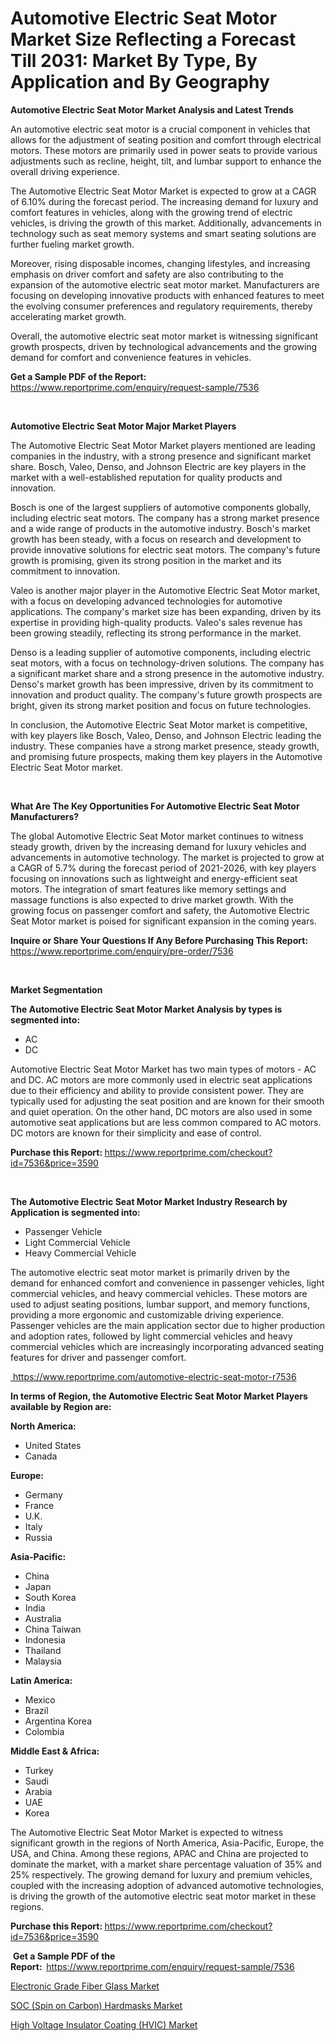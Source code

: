 <p><h1>Automotive Electric Seat Motor Market Size Reflecting a Forecast Till 2031: Market By Type, By Application and By Geography</h1></p><p><strong>Automotive Electric Seat Motor Market Analysis and Latest Trends</strong></p>
<p><p>An automotive electric seat motor is a crucial component in vehicles that allows for the adjustment of seating position and comfort through electrical motors. These motors are primarily used in power seats to provide various adjustments such as recline, height, tilt, and lumbar support to enhance the overall driving experience.</p><p>The Automotive Electric Seat Motor Market is expected to grow at a CAGR of 6.10% during the forecast period. The increasing demand for luxury and comfort features in vehicles, along with the growing trend of electric vehicles, is driving the growth of this market. Additionally, advancements in technology such as seat memory systems and smart seating solutions are further fueling market growth.</p><p>Moreover, rising disposable incomes, changing lifestyles, and increasing emphasis on driver comfort and safety are also contributing to the expansion of the automotive electric seat motor market. Manufacturers are focusing on developing innovative products with enhanced features to meet the evolving consumer preferences and regulatory requirements, thereby accelerating market growth.</p><p>Overall, the automotive electric seat motor market is witnessing significant growth prospects, driven by technological advancements and the growing demand for comfort and convenience features in vehicles.</p></p>
<p><strong>Get a Sample PDF of the Report:&nbsp;</strong> <a href="https://www.reportprime.com/enquiry/request-sample/7536">https://www.reportprime.com/enquiry/request-sample/7536</a></p>
<p>&nbsp;</p>
<p><strong>Automotive Electric Seat Motor Major Market Players</strong></p>
<p><p>The Automotive Electric Seat Motor Market players mentioned are leading companies in the industry, with a strong presence and significant market share. Bosch, Valeo, Denso, and Johnson Electric are key players in the market with a well-established reputation for quality products and innovation.</p><p>Bosch is one of the largest suppliers of automotive components globally, including electric seat motors. The company has a strong market presence and a wide range of products in the automotive industry. Bosch's market growth has been steady, with a focus on research and development to provide innovative solutions for electric seat motors. The company's future growth is promising, given its strong position in the market and its commitment to innovation.</p><p>Valeo is another major player in the Automotive Electric Seat Motor market, with a focus on developing advanced technologies for automotive applications. The company's market size has been expanding, driven by its expertise in providing high-quality products. Valeo's sales revenue has been growing steadily, reflecting its strong performance in the market.</p><p>Denso is a leading supplier of automotive components, including electric seat motors, with a focus on technology-driven solutions. The company has a significant market share and a strong presence in the automotive industry. Denso's market growth has been impressive, driven by its commitment to innovation and product quality. The company's future growth prospects are bright, given its strong market position and focus on future technologies.</p><p>In conclusion, the Automotive Electric Seat Motor market is competitive, with key players like Bosch, Valeo, Denso, and Johnson Electric leading the industry. These companies have a strong market presence, steady growth, and promising future prospects, making them key players in the Automotive Electric Seat Motor market.</p></p>
<p>&nbsp;</p>
<p><strong>What Are The Key Opportunities For Automotive Electric Seat Motor Manufacturers?</strong></p>
<p><p>The global Automotive Electric Seat Motor market continues to witness steady growth, driven by the increasing demand for luxury vehicles and advancements in automotive technology. The market is projected to grow at a CAGR of 5.7% during the forecast period of 2021-2026, with key players focusing on innovations such as lightweight and energy-efficient seat motors. The integration of smart features like memory settings and massage functions is also expected to drive market growth. With the growing focus on passenger comfort and safety, the Automotive Electric Seat Motor market is poised for significant expansion in the coming years.</p></p>
<p><strong>Inquire or Share Your Questions If Any Before Purchasing This Report:</strong> <a href="https://www.reportprime.com/enquiry/pre-order/7536">https://www.reportprime.com/enquiry/pre-order/7536</a></p>
<p>&nbsp;</p>
<p><strong>Market Segmentation</strong></p>
<p><strong>The Automotive Electric Seat Motor Market Analysis by types is segmented into:</strong></p>
<p><ul><li>AC</li><li>DC</li></ul></p>
<p><p>Automotive Electric Seat Motor Market has two main types of motors - AC and DC. AC motors are more commonly used in electric seat applications due to their efficiency and ability to provide consistent power. They are typically used for adjusting the seat position and are known for their smooth and quiet operation. On the other hand, DC motors are also used in some automotive seat applications but are less common compared to AC motors. DC motors are known for their simplicity and ease of control.</p></p>
<p><strong>Purchase this Report:&nbsp;</strong><a href="https://www.reportprime.com/checkout?id=7536&price=3590">https://www.reportprime.com/checkout?id=7536&price=3590</a></p>
<p>&nbsp;</p>
<p><strong>The Automotive Electric Seat Motor Market Industry Research by Application is segmented into:</strong></p>
<p><ul><li>Passenger Vehicle</li><li>Light Commercial Vehicle</li><li>Heavy Commercial Vehicle</li></ul></p>
<p><p>The automotive electric seat motor market is primarily driven by the demand for enhanced comfort and convenience in passenger vehicles, light commercial vehicles, and heavy commercial vehicles. These motors are used to adjust seating positions, lumbar support, and memory functions, providing a more ergonomic and customizable driving experience. Passenger vehicles are the main application sector due to higher production and adoption rates, followed by light commercial vehicles and heavy commercial vehicles which are increasingly incorporating advanced seating features for driver and passenger comfort.</p></p>
<p><a href="https://www.reportprime.com/automotive-electric-seat-motor-r7536">&nbsp;https://www.reportprime.com/automotive-electric-seat-motor-r7536</a></p>
<p><strong>In terms of Region, the Automotive Electric Seat Motor Market Players available by Region are:</strong></p>
<p>
    <p> <strong> North America: </strong>
        <ul>
            <li>United States</li>
            <li>Canada</li>
        </ul>
        </p> 
    <p> <strong> Europe: </strong>
        <ul>
            <li>Germany</li>
            <li>France</li>
            <li>U.K.</li>
            <li>Italy</li>
            <li>Russia</li>
        </ul>
        </p> 
    <p> <strong> Asia-Pacific: </strong>
        <ul>
            <li>China</li>
            <li>Japan</li>
            <li>South Korea</li>
            <li>India</li>
            <li>Australia</li>
            <li>China Taiwan</li>
            <li>Indonesia</li>
            <li>Thailand</li>
            <li>Malaysia</li>
        </ul>
        </p> 
    <p> <strong> Latin America: </strong>
        <ul>
            <li>Mexico</li>
            <li>Brazil</li>
            <li>Argentina Korea</li>
            <li>Colombia</li>
        </ul>
        </p> 
    <p> <strong> Middle East & Africa: </strong>
        <ul>
            <li>Turkey</li>
            <li>Saudi</li>
            <li>Arabia</li>
            <li>UAE</li>
            <li>Korea</li>
        </ul>
    </p>
    </p>
<p><p>The Automotive Electric Seat Motor Market is expected to witness significant growth in the regions of North America, Asia-Pacific, Europe, the USA, and China. Among these regions, APAC and China are projected to dominate the market, with a market share percentage valuation of 35% and 25% respectively. The growing demand for luxury and premium vehicles, coupled with the increasing adoption of advanced automotive technologies, is driving the growth of the automotive electric seat motor market in these regions.</p></p>
<p><strong>Purchase this Report: </strong><a href="https://www.reportprime.com/checkout?id=7536&price=3590">https://www.reportprime.com/checkout?id=7536&price=3590</a></p>
<p>&nbsp;<strong>Get a Sample PDF of the Report:&nbsp;&nbsp;</strong><a href="https://www.reportprime.com/enquiry/request-sample/7536">https://www.reportprime.com/enquiry/request-sample/7536</a></p>
<p><strong></strong></p>
<p><p><a href="https://eight-handstand-8fb.notion.site/Electronic-Grade-Fiber-Glass-Market-Research-Report-Its-History-and-Forecast-2024-to-2031-6380240dfb5e488ca4e389b63546c73a">Electronic Grade Fiber Glass Market</a></p><p><a href="https://simplistic-meeting-7ee.notion.site/SOC-Spin-on-Carbon-Hardmasks-Market-Report-Reveals-the-Latest-Trends-And-Growth-Opportunities-of-t-3db1ac1cb6804c65a1dcb76cace2b371">SOC (Spin on Carbon) Hardmasks Market</a></p><p><a href="https://skillful-vermicelli-b89.notion.site/Analyzing-High-Voltage-Insulator-Coating-HVIC-Market-Global-Industry-Perspective-and-Forecast-20-2021ce01677f4f0b91e8e2d1920ec95c">High Voltage Insulator Coating (HVIC) Market</a></p></p>